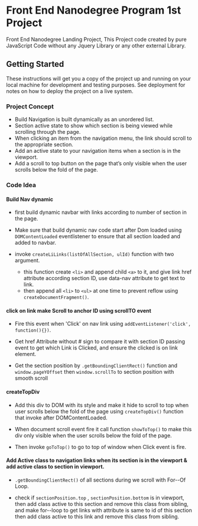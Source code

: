 # Front End Nanodegree Program 1st Project

Front End Nanodegree Landing Project, 
This Project code created by pure JavaScript Code without any Jquery Library or any other external Library.

## Getting Started

These instructions will get you a copy of the project up and running on your local machine for development and testing purposes. See deployment for notes on how to deploy the project on a live system.

### Project Concept

* Build Navigation is built dynamically as an unordered list.
* Section active state to show which section is being viewed while scrolling through the page.
* When clicking an item from the navigation menu, the link should scroll to the appropriate section. 
* Add an active state to your navigation items when a section is in the viewport.
* Add a scroll to top button on the page that’s only visible when the user scrolls below the fold of the page.

### Code Idea

#### Build Nav dynamic

* first build dynamic navbar with links according to number of section in the page.

* Make sure that build dynamic nav code start after Dom loaded using ```DOMContentLoaded``` eventlistener to ensure that all section loaded and added to navbar.

* invoke ```createLiLinks(listOfAllSection, ulId)``` function with two argument.
    - this function create ```<li>``` and append child ```<a>``` to it, and give link href attribute according section ID,
    use data-nav attribute to get text to link.
    - then append all ```<li>``` to ```<ul>``` at one time to prevent reflow using ```createDocumentFragment()```.

#### click on link make Scroll to anchor ID using scrollTO event

* Fire this event when 'Click' on nav link using ```addEventListener('click', function(){})```.

* Get href Attribute without # sign to compare it with section ID passing event to get which Link is Clicked,
and ensure the clicked is on link element.

* Get the section position by ```.getBoundingClientRect()``` function and ```window.pageYOffset``` then ```window.scrollTo``` to
section position with smooth scroll

#### createTopDiv

* Add this div to DOM with its style and make it hide to scroll to top when user scrolls below the fold of the page 
using ```createTopDiv()``` function that invoke after DOMContentLoaded.

* When document scroll event fire it call function ```showToTop()``` to make this div only visible when the user scrolls below the fold of the page.

* Then invoke ```goToTop()``` to go to top of window when Click event is fire.

#### Add Active class to navigation links when its section is in the viewport & add active class to section in viewport.

* ```.getBoundingClientRect()``` of all sections during we scroll with For--Of Loop.

* check if ```sectionPosition.top``` , ```sectionPosition.bottom``` is in viewport, then add class active to this section and remove this class from sibling, and make for--loop to get links with attribute is same to id of this section then add class active to this link  and remove this class from sibling.
  


